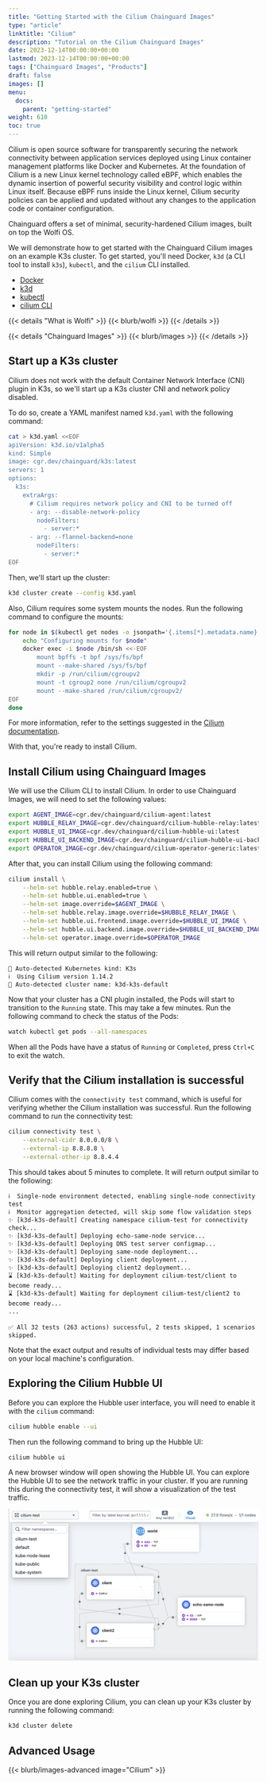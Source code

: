 ```yaml
---
title: "Getting Started with the Cilium Chainguard Images"
type: "article"
linktitle: "Cilium"
description: "Tutorial on the Cilium Chainguard Images"
date: 2023-12-14T00:00:00+00:00
lastmod: 2023-12-14T00:00:00+00:00 
tags: ["Chainguard Images", "Products"]
draft: false
images: []
menu:
  docs:
    parent: "getting-started"
weight: 610
toc: true
---
```


Cilium is open source software for transparently securing the network connectivity between application services deployed using Linux container management platforms like Docker and Kubernetes. At the foundation of Cilium is a new Linux kernel technology called eBPF, which enables the dynamic insertion of powerful security visibility and control logic within Linux itself. Because eBPF runs inside the Linux kernel, Cilium security policies can be applied and updated without any changes to the application code or container configuration.

Chainguard offers a set of minimal, security-hardened Cilium images, built on top the Wolfi OS.

We will demonstrate how to get started with the Chainguard Cilium images on an example K3s cluster. To get started, you'll need Docker, `k3d` (a CLI tool to install `k3s`), `kubectl`, and the `cilium` CLI installed.

* [Docker](https://docs.docker.com/get-docker/)
* [k3d](https://k3d.io/#installation)
* [kubectl](https://kubernetes.io/docs/tasks/tools/install-kubectl/)
* [cilium CLI](https://docs.cilium.io/en/stable/gettingstarted/k8s-install-default/#install-the-cilium-cli)

{{< details "What is Wolfi" >}}
{{< blurb/wolfi >}}
{{< /details >}}

{{< details "Chainguard Images" >}}
{{< blurb/images >}}
{{< /details >}}

## Start up a K3s cluster

Cilium does not work with the default Container Network Interface (CNI) plugin in K3s, so we'll start up a K3s cluster CNI and network policy disabled.

To do so, create a YAML manifest named `k3d.yaml` with the following command:

```sh
cat > k3d.yaml <<EOF
apiVersion: k3d.io/v1alpha5
kind: Simple
image: cgr.dev/chainguard/k3s:latest
servers: 1
options:
  k3s:
    extraArgs:
      # Cilium requires network policy and CNI to be turned off
      - arg: --disable-network-policy
        nodeFilters:
          - server:*
      - arg: --flannel-backend=none
        nodeFilters:
          - server:*
EOF
```

Then, we'll start up the cluster:
```sh
k3d cluster create --config k3d.yaml
```

Also, Cilium requires some system mounts the nodes. Run the following command to configure the mounts:

```sh
for node in $(kubectl get nodes -o jsonpath='{.items[*].metadata.name}'); do
    echo "Configuring mounts for $node"
    docker exec -i $node /bin/sh <<-EOF
        mount bpffs -t bpf /sys/fs/bpf
        mount --make-shared /sys/fs/bpf
        mkdir -p /run/cilium/cgroupv2
        mount -t cgroup2 none /run/cilium/cgroupv2
        mount --make-shared /run/cilium/cgroupv2/
EOF
done
```

For more information, refer to the settings suggested in the [Cilium documentation](https://docs.cilium.io/en/latest/installation/rancher-desktop/#configure-rancher-desktop).

With that, you're ready to install Cilium.

## Install Cilium using Chainguard Images

We will use the Cilium CLI to install Cilium. In order to use Chainguard Images, we will need to set the following values:

```sh
export AGENT_IMAGE=cgr.dev/chainguard/cilium-agent:latest
export HUBBLE_RELAY_IMAGE=cgr.dev/chainguard/cilium-hubble-relay:latest
export HUBBLE_UI_IMAGE=cgr.dev/chainguard/cilium-hubble-ui:latest
export HUBBLE_UI_BACKEND_IMAGE=cgr.dev/chainguard/cilium-hubble-ui-backend:latest
export OPERATOR_IMAGE=cgr.dev/chainguard/cilium-operator-generic:latest
```

After that, you can install Cilium using the following command:

```sh
cilium install \
    --helm-set hubble.relay.enabled=true \
    --helm-set hubble.ui.enabled=true \
    --helm-set image.override=$AGENT_IMAGE \
    --helm-set hubble.relay.image.override=$HUBBLE_RELAY_IMAGE \
    --helm-set hubble.ui.frontend.image.override=$HUBBLE_UI_IMAGE \
    --helm-set hubble.ui.backend.image.override=$HUBBLE_UI_BACKEND_IMAGE \
    --helm-set operator.image.override=$OPERATOR_IMAGE
```

This will return output similar to the following:
```
🔮 Auto-detected Kubernetes kind: K3s
ℹ️  Using Cilium version 1.14.2
🔮 Auto-detected cluster name: k3d-k3s-default
```

Now that your cluster has a CNI plugin installed, the Pods will start to transition to the `Running` state. This may take a few minutes. Run the following command to check the status of the Pods:

```sh
watch kubectl get pods --all-namespaces
```

When all the Pods have have a status of `Running` or `Completed`, press `Ctrl+C` to exit the watch.


## Verify that the Cilium installation is successful

Cilium comes with the `connectivity test` command, which is useful for verifying whether the Cilium installation was successful. Run the following command to run the connectivity test:

```sh
cilium connectivity test \
    --external-cidr 8.0.0.0/8 \
    --external-ip 8.8.8.8 \
    --external-other-ip 8.8.4.4
```

This should takes about 5 minutes to complete. It will return output similar to the following:

```
ℹ️  Single-node environment detected, enabling single-node connectivity test
ℹ️  Monitor aggregation detected, will skip some flow validation steps
✨ [k3d-k3s-default] Creating namespace cilium-test for connectivity check...
✨ [k3d-k3s-default] Deploying echo-same-node service...
✨ [k3d-k3s-default] Deploying DNS test server configmap...
✨ [k3d-k3s-default] Deploying same-node deployment...
✨ [k3d-k3s-default] Deploying client deployment...
✨ [k3d-k3s-default] Deploying client2 deployment...
⌛ [k3d-k3s-default] Waiting for deployment cilium-test/client to become ready...
⌛ [k3d-k3s-default] Waiting for deployment cilium-test/client2 to become ready...
...

✅ All 32 tests (263 actions) successful, 2 tests skipped, 1 scenarios skipped.
```

Note that the exact output and results of individual tests may differ based on your local machine's configuration.


## Exploring the Cilium Hubble UI

Before you can explore the Hubble user interface, you will need to enable it with the `cilium` command:

```sh
cilium hubble enable --ui
```

Then run the following command to bring up the Hubble UI:

```sh
cilium hubble ui
```

A new browser window will open showing the Hubble UI. You can explore the Hubble UI to see the network traffic in your cluster. If you are running this during the connectivity test, it will show a visualization of the test traffic.

![Screenshot showing a browser window with Hubble UI](hubble-ui.png)

## Clean up your K3s cluster

Once you are done exploring Cilium, you can clean up your K3s cluster by running the following command:

```sh
k3d cluster delete
```

## Advanced Usage

{{< blurb/images-advanced image="Cilium" >}}